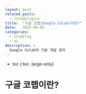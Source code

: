 ```yaml
---
layout: post
related_posts:
  - /studylog/ai
title:  "구글 코랩(Google Colab)이란?"
date:   2025-08-05
categories:
  - studylog
  - ai
description: >
  Google Colab의 기본 개념 정리
---
```

* toc
{:toc .large-only}

# 구글 코랩이란?

